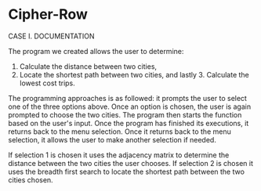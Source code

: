 # Cipher-Row
CASE I. DOCUMENTATION 

The program we created allows the user to determine:
1. Calculate the distance between two cities,
2. Locate the shortest path between two cities, 
and lastly 3. Calculate the lowest cost trips.

The programming approaches is as followed:
it prompts the user to select one of the three options above.
Once an option is chosen, the user is again prompted to choose the two cities.
The program then starts the function based on the user's input. 
Once the program has finished its executions, it returns back to the menu selection.
Once it returns back to the menu selection, it allows the user to make another selection if needed.

If selection 1 is chosen it uses the adjacency matrix to determine the distance between the two cities the user chooses.
If selection 2 is chosen it uses the breadth first search to locate the shortest path between the two cities chosen.


